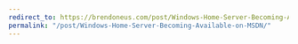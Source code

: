 ```yaml
---
redirect_to: https://brendoneus.com/post/Windows-Home-Server-Becoming-Available-on-MSDN/
permalink: "/post/Windows-Home-Server-Becoming-Available-on-MSDN/"
---
```

